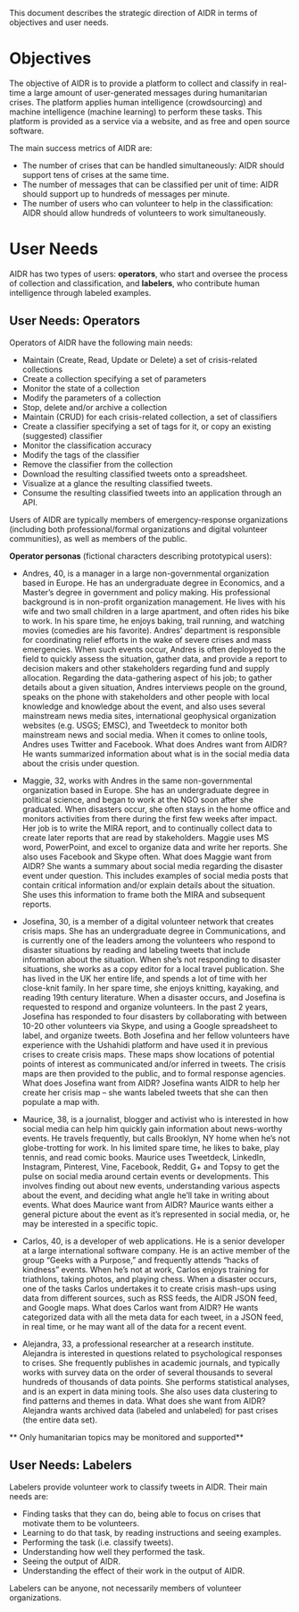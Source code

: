 This document describes the strategic direction of AIDR in terms of objectives and user needs.

# Objectives

The objective of AIDR is to provide a platform to collect and classify in real-time a large amount of user-generated messages during humanitarian crises. The platform applies human intelligence (crowdsourcing) and machine intelligence (machine learning) to perform these tasks. This platform is provided as a service via a website, and as free and open source software.

The main success metrics of AIDR are:

* The number of crises that can be handled simultaneously: AIDR should support tens of crises at the same time.
* The number of messages that can be classified per unit of time: AIDR should support up to hundreds of messages per minute.
* The number of users who can volunteer to help in the classification: AIDR should allow hundreds of volunteers to work simultaneously.

# User Needs

AIDR has two types of users: **operators**, who start and oversee the process of collection and classification, and **labelers**, who contribute human intelligence through labeled examples.

## User Needs: Operators

Operators of AIDR have the following main needs:

* Maintain (Create, Read, Update or Delete) a set of crisis-related collections
 * Create a collection specifying a set of parameters
 * Monitor the state of a collection
 * Modify the parameters of a collection
 * Stop, delete and/or archive a collection
* Maintain (CRUD) for each crisis-related collection, a set of classifiers
 * Create a classifier specifying a set of tags for it, or copy an existing (suggested) classifier
 * Monitor the classification accuracy
 * Modify the tags of the classifier
 * Remove the classifier from the collection
* Download the resulting classified tweets onto a spreadsheet.
* Visualize at a glance the resulting classified tweets.
* Consume the resulting classified tweets into an application through an API.

Users of AIDR are typically members of emergency-response organizations (including both professional/formal organizations and digital volunteer communities), as well as members of the public.

**Operator personas** (fictional characters describing prototypical users):

* Andres, 40, is a manager in a large non-governmental organization based in Europe. He has an undergraduate degree in Economics, and a Master’s degree in government and policy making. His professional background is in non-profit organization management. He lives with his wife and two small children in a large apartment, and often rides his bike to work. In his spare time, he enjoys baking, trail running, and watching movies (comedies are his favorite). Andres’ department is responsible for coordinating relief efforts in the wake of severe crises and mass emergencies. When such events occur, Andres is often deployed to the field to quickly assess the situation, gather data, and provide a report to decision makers and other stakeholders regarding fund and supply allocation. Regarding the data-gathering aspect of his job; to gather details about a given situation, Andres interviews people on the ground, speaks on the phone with stakeholders and other people with local knowledge and knowledge about the event, and also uses several mainstream news media sites, international geophysical organization websites (e.g. USGS; EMSC), and Tweetdeck to monitor both mainstream news and social media.
 When it comes to online tools, Andres uses Twitter and Facebook. What does Andres want from AIDR? He wants summarized information about what is in the social media data about the crisis under question.

* Maggie, 32, works with Andres in the same non-governmental organization based in Europe. She has an undergraduate degree in political science, and began to work at the NGO soon after she graduated. When disasters occur, she often stays in the home office and monitors activities from there during the first few weeks after impact. Her job is to write the MIRA report, and to continually collect data to create later reports that are read by stakeholders.
 Maggie uses MS word, PowerPoint, and excel to organize data and write her reports. She also uses Facebook   and Skype often.
 What does Maggie want from AIDR?
 She wants a summary about social media regarding the disaster event under question. This includes examples of social media posts that contain critical information and/or explain details about the situation. She uses this information to frame both the MIRA and subsequent reports.
 
* Josefina, 30, is a member of a digital volunteer network that creates crisis maps. She has an undergraduate degree in Communications, and is currently one of the leaders among the volunteers who respond to disaster situations by reading and labeling tweets that include information about the situation.  When she’s not responding to disaster situations, she works as a copy editor for a local travel publication. She has lived in the UK her entire life, and spends a lot of time with her close-knit family. In her spare time, she enjoys knitting, kayaking, and reading 19th century literature.
 When a disaster occurs, and Josefina is requested to respond and organize volunteers. In the past 2 years, Josefina has responded to four disasters by collaborating with between 10-20 other volunteers via Skype, and using a Google spreadsheet to label, and organize tweets. Both Josefina and her fellow volunteers have experience with the Ushahidi platform and have used it in previous crises to create crisis maps. These maps show locations of potential points of interest as communicated and/or inferred in tweets. The crisis maps are then provided to the public, and to formal response agencies.
 What does Josefina want from AIDR? Josefina wants AIDR to help her create her crisis map – she wants labeled tweets that she can then populate a map with.

* Maurice, 38, is a journalist, blogger and activist who is interested in how social media can help him quickly gain information about news-worthy events. He travels frequently, but calls Brooklyn, NY home when he’s not globe-trotting for work. In his limited spare time, he likes to bake, play tennis, and read comic books.
 Maurice uses Tweetdeck, LinkedIn, Instagram, Pinterest, Vine, Facebook, Reddit, G+ and Topsy to get the pulse on social media around certain events or developments. This involves finding out about new events, understanding various aspects about the event, and deciding what angle he’ll take in writing about events.
 What does Maurice want from AIDR? Maurice wants either a general picture about the event as it’s represented in social media, or, he may be interested in a specific topic.
 
* Carlos, 40, is a developer of web applications. He is a senior developer at a large international software company. He is an active member of the group “Geeks with a Purpose,” and frequently attends “hacks of kindness” events. When he’s not at work, Carlos enjoys training for triathlons, taking photos, and playing chess.
 When a disaster occurs, one of the tasks Carlos undertakes it to create crisis mash-ups using data from different sources, such as RSS feeds, the AIDR JSON feed, and Google maps.
 What does Carlos want from AIDR?
 He wants categorized data with all the meta data for each tweet, in a JSON feed, in real time, or he may want all of the data for a recent event.
 
* Alejandra, 33, a professional researcher at a research institute.
 Alejandra is interested in questions related to psychological responses to crises. She frequently publishes in academic journals, and typically works with survey data on the order of several thousands to several hundreds of thousands of data points. She performs statistical analyses, and is an expert in data mining tools. She also uses data clustering to find patterns and themes in data.
 What does she want from AIDR? Alejandra wants archived data (labeled and unlabeled) for past crises (the entire data set).

** Only humanitarian topics may be monitored and supported**

## User Needs: Labelers

Labelers provide volunteer work to classify tweets in AIDR. Their main needs are:

* Finding tasks that they can do, being able to focus on crises that motivate them to be volunteers.
* Learning to do that task, by reading instructions and seeing examples.
* Performing the task (i.e. classify tweets).
* Understanding how well they performed the task.
* Seeing the output of AIDR.
* Understanding the effect of their work in the output of AIDR.

Labelers can be anyone, not necessarily members of volunteer organizations.



